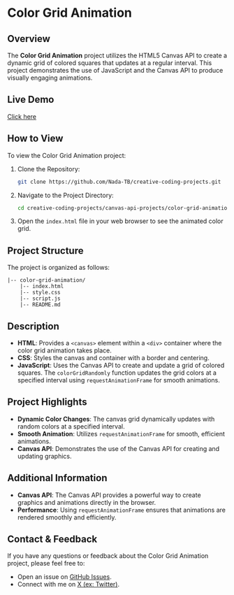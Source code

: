 
# Color Grid Animation

## Overview

The **Color Grid Animation** project utilizes the HTML5 Canvas API to create a dynamic grid of colored squares that updates at a regular interval. This project demonstrates the use of JavaScript and the Canvas API to produce visually engaging animations.

## Live Demo

[Click here](https://codepen.io/Nada_T/full/WNaXZyR) 

## How to View

To view the Color Grid Animation project:

1. Clone the Repository:
   ```bash
   git clone https://github.com/Nada-TB/creative-coding-projects.git
   ```

2. Navigate to the Project Directory:
   ```bash
   cd creative-coding-projects/canvas-api-projects/color-grid-animation
   ```

3. Open the `index.html` file in your web browser to see the animated color grid.

## Project Structure

The project is organized as follows:

    |-- color-grid-animation/
        |-- index.html
        |-- style.css
        |-- script.js
        |-- README.md

## Description

- **HTML**: Provides a `<canvas>` element within a `<div>` container where the color grid animation takes place.
- **CSS**: Styles the canvas and container with a border and centering.
- **JavaScript**: Uses the Canvas API to create and update a grid of colored squares. The `colorGridRandomly` function updates the grid colors at a specified interval using `requestAnimationFrame` for smooth animations.

## Project Highlights

- **Dynamic Color Changes**: The canvas grid dynamically updates with random colors at a specified interval.
- **Smooth Animation**: Utilizes `requestAnimationFrame` for smooth, efficient animations.
- **Canvas API**: Demonstrates the use of the Canvas API for creating and updating graphics.

## Additional Information

- **Canvas API**: The Canvas API provides a powerful way to create graphics and animations directly in the browser.
- **Performance**: Using `requestAnimationFrame` ensures that animations are rendered smoothly and efficiently.

## Contact & Feedback

If you have any questions or feedback about the Color Grid Animation project, please feel free to:

- Open an issue on [GitHub Issues](https://github.com/Nada-TB/creative-coding-projects/issues).
- Connect with me on [X (ex: Twitter)](https://x.com/Nada__Ta).
